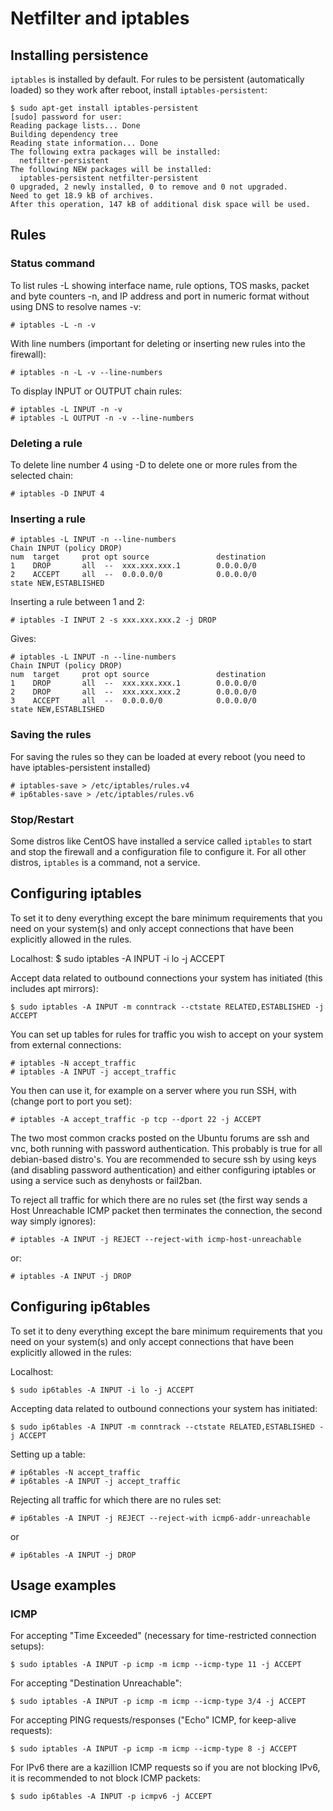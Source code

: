 # Netfilter and iptables

## Installing persistence 

`iptables` is installed by default. For rules to be persistent (automatically loaded) so they work after reboot, install `iptables-persistent`:

    $ sudo apt-get install iptables-persistent
    [sudo] password for user: 
    Reading package lists... Done
    Building dependency tree       
    Reading state information... Done
    The following extra packages will be installed:
      netfilter-persistent
    The following NEW packages will be installed:
      iptables-persistent netfilter-persistent
    0 upgraded, 2 newly installed, 0 to remove and 0 not upgraded.
    Need to get 18.9 kB of archives.
    After this operation, 147 kB of additional disk space will be used.

## Rules 

### Status command

To list rules -L showing interface name, rule options, TOS masks, packet and byte counters -n, and IP address and port in numeric format without using DNS to resolve names -v:
    
    # iptables -L -n -v

With line numbers (important for deleting or inserting new rules into the firewall):

    # iptables -n -L -v --line-numbers

To display INPUT or OUTPUT chain rules:

    # iptables -L INPUT -n -v
    # iptables -L OUTPUT -n -v --line-numbers

### Deleting a rule

To delete line number 4 using -D to delete one or more rules from the selected chain:

    # iptables -D INPUT 4

### Inserting a rule 

    # iptables -L INPUT -n --line-numbers
    Chain INPUT (policy DROP)
    num  target     prot opt source               destination
    1    DROP       all  --  xxx.xxx.xxx.1        0.0.0.0/0
    2    ACCEPT     all  --  0.0.0.0/0            0.0.0.0/0           state NEW,ESTABLISHED 

Inserting a rule between 1 and 2:

    # iptables -I INPUT 2 -s xxx.xxx.xxx.2 -j DROP

Gives:

    # iptables -L INPUT -n --line-numbers
    Chain INPUT (policy DROP)
    num  target     prot opt source               destination
    1    DROP       all  --  xxx.xxx.xxx.1        0.0.0.0/0
    2    DROP       all  --  xxx.xxx.xxx.2        0.0.0.0/0
    3    ACCEPT     all  --  0.0.0.0/0            0.0.0.0/0           state NEW,ESTABLISHED

### Saving the rules

For saving the rules so they can be loaded at every reboot (you need to have iptables-persistent installed)

    # iptables-save > /etc/iptables/rules.v4
    # ip6tables-save > /etc/iptables/rules.v6

### Stop/Restart

Some distros like CentOS have installed a service called `iptables` to start and stop the firewall and a configuration file to configure it. For all other distros, `iptables` is a command, not a service. 

## Configuring iptables
To set it to deny everything except the bare minimum requirements that you need on your system(s) and only accept connections that have been explicitly allowed in the rules. 

Localhost: 
    $ sudo iptables -A INPUT -i lo -j ACCEPT

Accept data related to outbound connections your system has initiated (this includes apt mirrors):

    $ sudo iptables -A INPUT -m conntrack --ctstate RELATED,ESTABLISHED -j ACCEPT

You can set up tables for rules for traffic you wish to accept on your system from external connections:

    # iptables -N accept_traffic
    # iptables -A INPUT -j accept_traffic

You then can use it, for example on a server where you run SSH, with (change port to port you set):

    # iptables -A accept_traffic -p tcp --dport 22 -j ACCEPT

The two most common cracks posted on the Ubuntu forums are ssh and vnc, both running with password authentication. This probably is true for all debian-based distro's. You are recommended to secure ssh by using keys (and disabling password authentication) and either configuring iptables or using a service such as denyhosts or fail2ban.

To reject all traffic for which there are no rules set (the first way sends a Host Unreachable ICMP packet then terminates the connection, the second way simply ignores):

    # iptables -A INPUT -j REJECT --reject-with icmp-host-unreachable

or:

    # iptables -A INPUT -j DROP

## Configuring ip6tables
To set it to deny everything except the bare minimum requirements that you need on your system(s) and only accept connections that have been explicitly allowed in the rules: 

Localhost:

    $ sudo ip6tables -A INPUT -i lo -j ACCEPT

Accepting data related to outbound connections your system has initiated:

    $ sudo ip6tables -A INPUT -m conntrack --ctstate RELATED,ESTABLISHED -j ACCEPT

Setting up a table:

    # ip6tables -N accept_traffic
    # ip6tables -A INPUT -j accept_traffic

Rejecting all traffic for which there are no rules set:

    # ip6tables -A INPUT -j REJECT --reject-with icmp6-addr-unreachable

or

    # ip6tables -A INPUT -j DROP

## Usage examples

### ICMP

For accepting "Time Exceeded" (necessary for time-restricted connection setups):

    $ sudo iptables -A INPUT -p icmp -m icmp --icmp-type 11 -j ACCEPT

For accepting "Destination Unreachable":

    $ sudo iptables -A INPUT -p icmp -m icmp --icmp-type 3/4 -j ACCEPT

For accepting PING requests/responses ("Echo" ICMP, for keep-alive requests):

    $ sudo iptables -A INPUT -p icmp -m icmp --icmp-type 8 -j ACCEPT

For IPv6 there are a kazillion ICMP requests so if you are not blocking IPv6, it is recommended to not block ICMP packets:

    $ sudo ip6tables -A INPUT -p icmpv6 -j ACCEPT 

